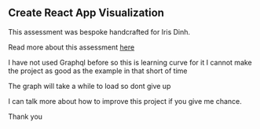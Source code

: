 ## Create React App Visualization

This assessment was bespoke handcrafted for Iris Dinh.

Read more about this assessment [here](https://react.eogresources.com)

I have not used Graphql before so this is learning curve for it
I cannot make the project as good as the example in that short of time

The graph will take a while to load so dont give up

I can talk more about how to improve this project if you give me chance.


Thank you

